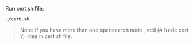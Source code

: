 
Run cert.sh file:
```shell
./cert.sh
```

> Note: if you have more than one opensearch node , add (# Node cert ?) lines in cert.sh file.

